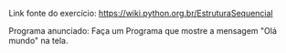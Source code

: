 
Link fonte do exercício: https://wiki.python.org.br/EstruturaSequencial

Programa anunciado:
Faça um Programa que mostre a mensagem "Olá mundo" na tela.



